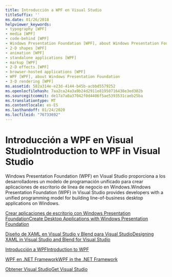 ```yaml
---
title: Introducción a WPF en Visual Studio
titleSuffix: ''
ms.date: 01/26/2018
helpviewer_keywords:
- typography [WPF]
- media [WPF]
- code-behind [WPF]
- Windows Presentation Foundation [WPF], about Windows Presentation Foundation
- 2-D shapes [WPF]
- animation [WPF]
- standalone applications [WPF]
- markup [WPF]
- 2-D effects [WPF]
- browser-hosted applications [WPF]
- WPF [WPF], about Windows Presentation Foundation
- 3-D rendering [WPF]
ms.assetid: 582a314e-e23d-4144-b45b-acbbd5579252
ms.openlocfilehash: 7aa2ca24a3a9b24d2911e81950716438e3ed302b
ms.sourcegitcommit: de17a7a0a37042f0d4406f5ae5393531caeb25ba
ms.translationtype: MT
ms.contentlocale: es-ES
ms.lasthandoff: 01/24/2020
ms.locfileid: "76733692"
---
```

# <a name="introduction-to-wpf-in-visual-studio"></a><span data-ttu-id="1f1b0-102">Introducción a WPF en Visual Studio</span><span class="sxs-lookup"><span data-stu-id="1f1b0-102">Introduction to WPF in Visual Studio</span></span>
<span data-ttu-id="1f1b0-103">Windows Presentation Foundation (WPF) en Visual Studio proporciona a los desarrolladores un modelo de programación unificado para crear aplicaciones de escritorio de línea de negocio en Windows.</span><span class="sxs-lookup"><span data-stu-id="1f1b0-103">Windows Presentation Foundation (WPF) in Visual Studio provides developers with a unified programming model for building line-of-business desktop applications on Windows.</span></span>  
  
 [<span data-ttu-id="1f1b0-104">Crear aplicaciones de escritorio con Windows Presentation Foundation</span><span class="sxs-lookup"><span data-stu-id="1f1b0-104">Create Desktop Applications with Windows Presentation Foundation</span></span>](/visualstudio/designers/create-modern-desktop-applications-with-windows-presentation-foundation)  

 [<span data-ttu-id="1f1b0-105">Diseño de XAML en Visual Studio y Blend para Visual Studio</span><span class="sxs-lookup"><span data-stu-id="1f1b0-105">Designing XAML in Visual Studio and Blend for Visual Studio</span></span>](/visualstudio/designers/designing-xaml-in-visual-studio)  
  
 [<span data-ttu-id="1f1b0-106">Introducción a WPF</span><span class="sxs-lookup"><span data-stu-id="1f1b0-106">Introduction to WPF</span></span>](../introduction-to-wpf.md)  
  
 [<span data-ttu-id="1f1b0-107">WPF en .NET Framework</span><span class="sxs-lookup"><span data-stu-id="1f1b0-107">WPF in the .NET Framework</span></span>](../index.md)  
  
 [<span data-ttu-id="1f1b0-108">Obtener Visual Studio</span><span class="sxs-lookup"><span data-stu-id="1f1b0-108">Get Visual Studio</span></span>](https://aka.ms/vsdownload?utm_source=mscom&utm_campaign=msdocs)
